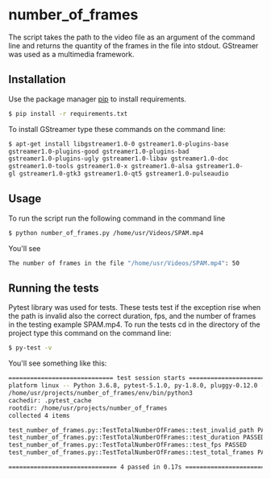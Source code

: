 # number_of_frames

The script takes the path to the video file as an argument of the command line and returns the quantity of the frames in the file into stdout. GStreamer was used as a multimedia framework.

## Installation

Use the package manager [pip](https://pip.pypa.io/en/stable/) to install requirements.

```bash
$ pip install -r requirements.txt
```
To install GStreamer type these commands on the command line:
```bash
$ apt-get install libgstreamer1.0-0 gstreamer1.0-plugins-base 
gstreamer1.0-plugins-good gstreamer1.0-plugins-bad
gstreamer1.0-plugins-ugly gstreamer1.0-libav gstreamer1.0-doc
gstreamer1.0-tools gstreamer1.0-x gstreamer1.0-alsa gstreamer1.0-
gl gstreamer1.0-gtk3 gstreamer1.0-qt5 gstreamer1.0-pulseaudio
``` 
## Usage
To run the script run the following command in the command line
```bash
$ python number_of_frames.py /home/usr/Videos/SPAM.mp4
```
You'll see
```bash
The number of frames in the file "/home/usr/Videos/SPAM.mp4": 50
```
## Running the tests
Pytest library was used for tests. These tests test if the exception rise when the path is invalid also the correct duration, fps, and the number of frames in the testing example SPAM.mp4.
To run the tests cd in the directory of the project type this command on the command line: 
```bash
$ py-test -v
```
You'll see something like this:
```bash
============================= test session starts ==============================
platform linux -- Python 3.6.8, pytest-5.1.0, py-1.8.0, pluggy-0.12.0 --
/home/usr/projects/number_of_frames/env/bin/python3
cachedir: .pytest_cache
rootdir: /home/usr/projects/number_of_frames
collected 4 items                                                              

test_number_of_frames.py::TestTotalNumberOfFrames::test_invalid_path PASSED [ 25%]
test_number_of_frames.py::TestTotalNumberOfFrames::test_duration PASSED  [ 50%]
test_number_of_frames.py::TestTotalNumberOfFrames::test_fps PASSED       [ 75%]
test_number_of_frames.py::TestTotalNumberOfFrames::test_total_frames PASSED [100%]

============================== 4 passed in 0.17s ===============================
```
